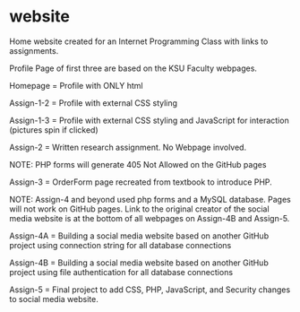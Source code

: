 # website
Home website created for an Internet Programming Class with links to assignments.

Profile Page of first three are based on the KSU Faculty webpages.

Homepage = Profile with ONLY html

Assign-1-2 = Profile with external CSS styling

Assign-1-3 = Profile with external CSS styling and JavaScript for interaction (pictures spin if clicked)

Assign-2 = Written research assignment. No Webpage involved.

NOTE: PHP forms will generate 405 Not Allowed on the GitHub pages

Assign-3 = OrderForm page recreated from textbook to introduce PHP.

NOTE: Assign-4 and beyond used php forms and a MySQL database. Pages will not work on GitHub pages. Link to the original creator of the social media website is at the bottom of all webpages on Assign-4B and Assign-5.

Assign-4A = Building a social media website based on another GitHub project using connection string for all database connections

Assign-4B = Building a social media website based on another GitHub project using file authentication for all database connections

Assign-5 = Final project to add CSS, PHP, JavaScript, and Security changes to social media website.
